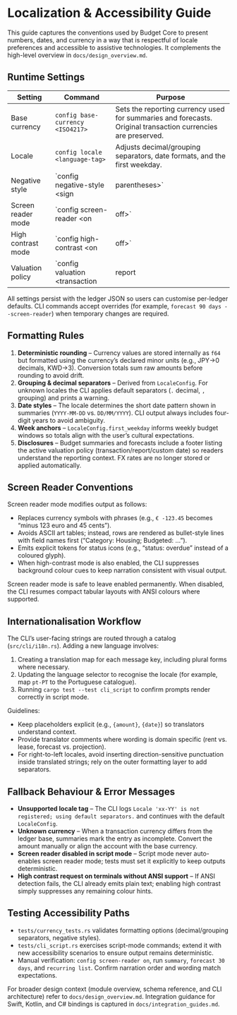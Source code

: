 # Localization & Accessibility Guide

This guide captures the conventions used by Budget Core to present numbers, dates, and currency in a way that is respectful of locale preferences and accessible to assistive technologies. It complements the high-level overview in `docs/design_overview.md`.

## Runtime Settings

| Setting | Command | Purpose |
| --- | --- | --- |
| Base currency | `config base-currency <ISO4217>` | Sets the reporting currency used for summaries and forecasts. Original transaction currencies are preserved. |
| Locale | `config locale <language-tag>` | Adjusts decimal/grouping separators, date formats, and the first weekday. |
| Negative style | `config negative-style <sign|parentheses>` | Controls how negative values are displayed (e.g., `-123.00` vs. `(123.00)`). |
| Screen reader mode | `config screen-reader <on|off>` | Emits explicit wording (“minus 123 US dollars”) instead of symbols, and simplifies table layout for narration. |
| High contrast mode | `config high-contrast <on|off>` | Disables ANSI colour/emoji usage so output remains legible on monochrome displays or terminals with limited palettes. |
| Valuation policy | `config valuation <transaction|report|custom YYYY-MM-DD>` | Controls the disclosure reference date; conversions must be handled manually if currencies differ. |

All settings persist with the ledger JSON so users can customise per-ledger defaults. CLI commands accept overrides (for example, `forecast 90 days --screen-reader`) when temporary changes are required.

## Formatting Rules

1. **Deterministic rounding** – Currency values are stored internally as `f64` but formatted using the currency’s declared minor units (e.g., JPY→0 decimals, KWD→3). Conversion totals sum raw amounts before rounding to avoid drift.
2. **Grouping & decimal separators** – Derived from `LocaleConfig`. For unknown locales the CLI applies default separators (`.` decimal, `,` grouping) and prints a warning.
3. **Date styles** – The locale determines the short date pattern shown in summaries (`YYYY-MM-DD` vs. `DD/MM/YYYY`). CLI output always includes four-digit years to avoid ambiguity.
4. **Week anchors** – `LocaleConfig.first_weekday` informs weekly budget windows so totals align with the user’s cultural expectations.
5. **Disclosures** – Budget summaries and forecasts include a footer listing the active valuation policy (transaction/report/custom date) so readers understand the reporting context. FX rates are no longer stored or applied automatically.

## Screen Reader Conventions

Screen reader mode modifies output as follows:

- Replaces currency symbols with phrases (e.g., `€ -123.45` becomes “minus 123 euro and 45 cents”).
- Avoids ASCII art tables; instead, rows are rendered as bullet-style lines with field names first (“Category: Housing; Budgeted: …”).
- Emits explicit tokens for status icons (e.g., “status: overdue” instead of a coloured glyph).
- When high-contrast mode is also enabled, the CLI suppresses background colour cues to keep narration consistent with visual output.

Screen reader mode is safe to leave enabled permanently. When disabled, the CLI resumes compact tabular layouts with ANSI colours where supported.

## Internationalisation Workflow

The CLI’s user-facing strings are routed through a catalog (`src/cli/i18n.rs`). Adding a new language involves:

1. Creating a translation map for each message key, including plural forms where necessary.
2. Updating the language selector to recognise the locale (for example, map `pt-PT` to the Portuguese catalogue).
3. Running `cargo test --test cli_script` to confirm prompts render correctly in script mode.

Guidelines:

- Keep placeholders explicit (e.g., `{amount}`, `{date}`) so translators understand context.
- Provide translator comments where wording is domain specific (rent vs. lease, forecast vs. projection).
- For right-to-left locales, avoid inserting direction-sensitive punctuation inside translated strings; rely on the outer formatting layer to add separators.

## Fallback Behaviour & Error Messages

- **Unsupported locale tag** – The CLI logs `Locale 'xx-YY' is not registered; using default separators.` and continues with the default `LocaleConfig`.
- **Unknown currency** – When a transaction currency differs from the ledger base, summaries mark the entry as incomplete. Convert the amount manually or align the account with the base currency.
- **Screen reader disabled in script mode** – Script mode never auto-enables screen reader mode; tests must set it explicitly to keep outputs deterministic.
- **High contrast request on terminals without ANSI support** – If ANSI detection fails, the CLI already emits plain text; enabling high contrast simply suppresses any remaining colour hints.

## Testing Accessibility Paths

- `tests/currency_tests.rs` validates formatting options (decimal/grouping separators, negative styles).
- `tests/cli_script.rs` exercises script-mode commands; extend it with new accessibility scenarios to ensure output remains deterministic.
- Manual verification: `config screen-reader on`, run `summary`, `forecast 30 days`, and `recurring list`. Confirm narration order and wording match expectations.

For broader design context (module overview, schema reference, and CLI architecture) refer to `docs/design_overview.md`. Integration guidance for Swift, Kotlin, and C# bindings is captured in `docs/integration_guides.md`.
